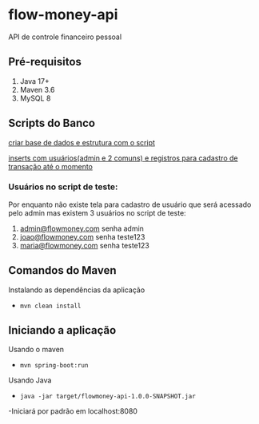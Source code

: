 # flow-money-api
API de controle financeiro pessoal

## Pré-requisitos

1. Java 17+
1. Maven 3.6
1. MySQL 8


## Scripts do Banco

[criar base de dados e estrutura com o script](https://github.com/alexandrepinho/flow-money-api/blob/main/sql/flowmoney-api.sql)

[inserts com usuários(admin e 2 comuns) e registros para cadastro de transação até o momento](https://github.com/alexandrepinho/flow-money-api/blob/main/sql/flowmoney-api.sql)

### Usuários no script de teste:
Por enquanto não existe tela para cadastro de usuário que será acessado pelo admin mas existem 3 usuários no script de teste:
  1. admin@flowmoney.com senha admin
  1. joao@flowmoney.com senha teste123
  1. maria@flowmoney.com senha teste123

## Comandos do Maven

Instalando as dependências da aplicação

- `mvn clean install`

## Iniciando a aplicação

Usando o maven

- `mvn spring-boot:run`

Usando Java

- `java -jar target/flowmoney-api-1.0.0-SNAPSHOT.jar`

-Iniciará por padrão em localhost:8080
